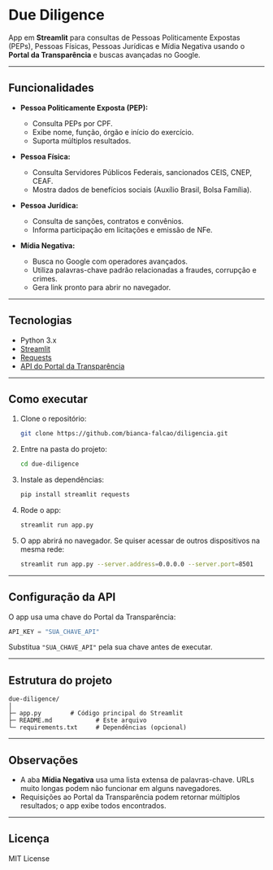 # Due Diligence

App em **Streamlit** para consultas de Pessoas Politicamente Expostas (PEPs), Pessoas Físicas, Pessoas Jurídicas e Mídia Negativa usando o **Portal da Transparência** e buscas avançadas no Google.

---

## Funcionalidades

- **Pessoa Politicamente Exposta (PEP):**
  - Consulta PEPs por CPF.
  - Exibe nome, função, órgão e início do exercício.
  - Suporta múltiplos resultados.

- **Pessoa Física:**
  - Consulta Servidores Públicos Federais, sancionados CEIS, CNEP, CEAF.
  - Mostra dados de benefícios sociais (Auxílio Brasil, Bolsa Família).

- **Pessoa Jurídica:**
  - Consulta de sanções, contratos e convênios.
  - Informa participação em licitações e emissão de NFe.

- **Mídia Negativa:**
  - Busca no Google com operadores avançados.
  - Utiliza palavras-chave padrão relacionadas a fraudes, corrupção e crimes.
  - Gera link pronto para abrir no navegador.

---

## Tecnologias

- Python 3.x
- [Streamlit](https://streamlit.io/)
- [Requests](https://docs.python-requests.org/)
- [API do Portal da Transparência](https://api.portaldatransparencia.gov.br/swagger-ui/index.html)

---

## Como executar

1. Clone o repositório:
   ```bash
   git clone https://github.com/bianca-falcao/diligencia.git
   ```
2. Entre na pasta do projeto:
   ```bash
   cd due-diligence
   ```
3. Instale as dependências:
   ```bash
   pip install streamlit requests
   ```
4. Rode o app:
   ```bash
   streamlit run app.py
   ```
5. O app abrirá no navegador. Se quiser acessar de outros dispositivos na mesma rede:
   ```bash
   streamlit run app.py --server.address=0.0.0.0 --server.port=8501
   ```

---

## Configuração da API

O app usa uma chave do Portal da Transparência:

```python
API_KEY = "SUA_CHAVE_API"
```

Substitua `"SUA_CHAVE_API"` pela sua chave antes de executar.

---

## Estrutura do projeto

```
due-diligence/
│
├─ app.py        # Código principal do Streamlit
├─ README.md            # Este arquivo
└─ requirements.txt     # Dependências (opcional)
```

---

## Observações

- A aba **Mídia Negativa** usa uma lista extensa de palavras-chave. URLs muito longas podem não funcionar em alguns navegadores.
- Requisições ao Portal da Transparência podem retornar múltiplos resultados; o app exibe todos encontrados.

---

## Licença
MIT License


